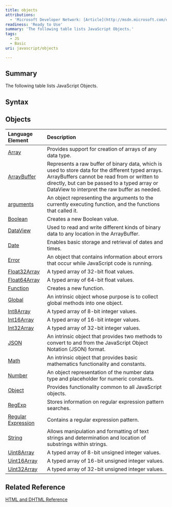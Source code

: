 ```yaml
---
title: objects
attributions:
  - 'Microsoft Developer Network: [Article](http://msdn.microsoft.com/en-us/library/ie/htbw4ywd(v=vs.94).aspx)'
readiness: 'Ready to Use'
summary: 'The following table lists JavaScript Objects.'
tags:
  - JS
  - Basic
uri: javascript/objects

---
```

## Summary

The following table lists JavaScript Objects.

## Syntax

## Objects

|Language Element|Description|
|:---------------|:----------|
|[Array](/javascript/Array)|Provides support for creation of arrays of any data type.|
|[ArrayBuffer](/javascript/ArrayBuffer)|Represents a raw buffer of binary data, which is used to store data for the different typed arrays. ArrayBuffers cannot be read from or written to directly, but can be passed to a typed array or DataView to interpret the raw buffer as needed.|
|[arguments](/javascript/arguments)|An object representing the arguments to the currently executing function, and the functions that called it.|
|[Boolean](/javascript/Boolean)|Creates a new Boolean value.|
|[DataView](/javascript/DataView)|Used to read and write different kinds of binary data to any location in the ArrayBuffer.|
|[Date](/javascript/Date)|Enables basic storage and retrieval of dates and times.|
|[Error](/javascript/Error)|An object that contains information about errors that occur while JavaScript code is running.|
|[Float32Array](/javascript/Float32Array)|A typed array of 32-bit float values.|
|[Float64Array](/javascript/Float64Array)|A typed array of 64-bit float values.|
|[Function](/javascript/Function)|Creates a new function.|
|[Global](/javascript/Global)|An intrinsic object whose purpose is to collect global methods into one object.|
|[Int8Array](/javascript/Int8Array)|A typed array of 8-bit integer values.|
|[Int16Array](/javascript/Int16Array)|A typed array of 16-bit integer values.|
|[Int32Array](/javascript/Int32Array)|A typed array of 32-bit integer values.|
|[JSON](/javascript/JSON)|An intrinsic object that provides two methods to convert to and from the JavaScript Object Notation (JSON) format.|
|[Math](/javascript/Math)|An intrinsic object that provides basic mathematics functionality and constants.|
|[Number](/javascript/Number)|An object representation of the number data type and placeholder for numeric constants.|
|[Object](/javascript/Object)|Provides functionality common to all JavaScript objects.|
|[RegExp](/javascript/RegExp)|Stores information on regular expression pattern searches.|
|[Regular Expression](/javascript/regular_expression)|Contains a regular expression pattern.|
|[String](/javascript/String)|Allows manipulation and formatting of text strings and determination and location of substrings within strings.|
|[Uint8Array](/javascript/Uint8Array)|A typed array of 8-bit unsigned integer values.|
|[Uint16Array](/javascript/Uint16Array)|A typed array of 16-bit unsigned integer values.|
|[Uint32Array](/javascript/Uint32Array)|A typed array of 32-bit unsigned integer values.|

## Related Reference

[HTML and DHTML Reference](http://go.microsoft.com/fwlink/?LinkId=148095)

